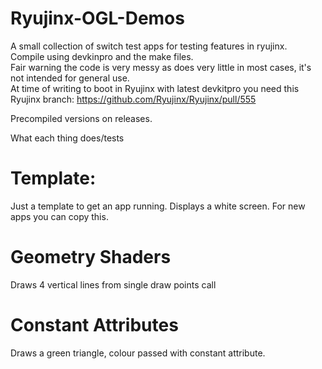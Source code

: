 # Ryujinx-OGL-Demos
A small collection of switch test apps for testing features in ryujinx.  
Compile using devkinpro and the make files.  
Fair warning the code is very messy as does very little in most cases, it's not intended for general use.  
At time of writing to boot in Ryujinx with latest devkitpro you need this Ryujinx branch: https://github.com/Ryujinx/Ryujinx/pull/555

Precompiled versions on releases.

What each thing does/tests  

# Template:  
Just a template to get an app running. Displays a white screen. For new apps you can copy this.

# Geometry Shaders
Draws 4 vertical lines from single draw points call

# Constant Attributes
Draws a green triangle, colour passed with constant attribute.
